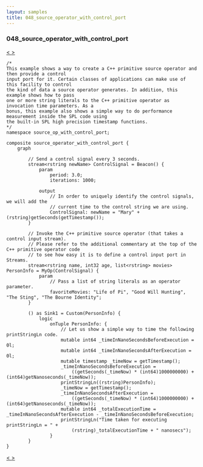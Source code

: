 ```yaml
---
layout: samples
title: 048_source_operator_with_control_port
---
```


### 048_source_operator_with_control_port

<div class="sampleNav"><a class="button" href="/streamsx.documentation/samples/spl-for-beginner/047_streams_host_tags_at_work_host_tags_streams_host_tags_at_work_spl/"> < </a><a class="button" href="/streamsx.documentation/samples/spl-for-beginner/049_json_to_tuple_to_json_using_java_sample_Main_spl/"> > </a>
</div>

~~~~~~
/*
This example shows a way to create a C++ primitive source operator and then provide a control
input port for it. Certain classes of applications can make use of this facility to control
the kind of data a source operator generates. In addition, this example shows how to pass
one or more string literals to the C++ primitive operator as invocation time parameters. As a 
bonus, this example also shows a simple way to do performance measurement inside the SPL code using
the built-in SPL high precision timestamp functions.
*/
namespace source_op_with_control_port;

composite source_operator_with_control_port {
	graph
		
		// Send a control signal every 3 seconds.
		stream<rstring newName> ControlSignal = Beacon() {
			param
				period: 3.0;
				iterations: 1000;
				
			output
				// In order to uniquely identify the control signals, we will add the
				// current time to the control string we are using.
				ControlSignal: newName = "Mary" + (rstring)getSeconds(getTimestamp());
		}
		
		// Invoke the C++ primitive source operator (that takes a control input stream).
		// Please refer to the additional commentary at the top of the C++ primitive operator code 
		// to see how easy it is to define a control input port in Streams.
		stream<rstring name, int32 age, list<rstring> movies> PersonInfo = MyOp(ControlSignal) {
			param
				// Pass a list of string literals as an operator parameter.
				favoriteMovies: "Life of Pi", "Good Will Hunting", "The Sting", "The Bourne Identity";
		}
		
		() as Sink1 = Custom(PersonInfo) {
			logic
				onTuple PersonInfo: {
					// Let us show a simple way to time the following printStringLn code.
					mutable int64 _timeInNanoSecondsBeforeExecution = 0l;
					mutable int64 _timeInNanoSecondsAfterExecution = 0l;
					mutable timestamp _timeNow = getTimestamp();
					_timeInNanoSecondsBeforeExecution = 
						((getSeconds(_timeNow) * (int64)1000000000) + (int64)getNanoseconds(_timeNow));
					printStringLn((rstring)PersonInfo);
					_timeNow = getTimestamp();
					_timeInNanoSecondsAfterExecution = 
						((getSeconds(_timeNow) * (int64)1000000000) + (int64)getNanoseconds(_timeNow));
					mutable int64 _totalExecutionTime = _timeInNanoSecondsAfterExecution - _timeInNanoSecondsBeforeExecution;
					printStringLn("Time taken for executing printStringLn = " + 
						(rstring)_totalExecutionTime + " nanosecs");
				}
		}
}

~~~~~~

<div class="sampleNav"><a class="button" href="/streamsx.documentation/samples/spl-for-beginner/047_streams_host_tags_at_work_host_tags_streams_host_tags_at_work_spl/"> < </a><a class="button" href="/streamsx.documentation/samples/spl-for-beginner/049_json_to_tuple_to_json_using_java_sample_Main_spl/"> > </a>
</div>

